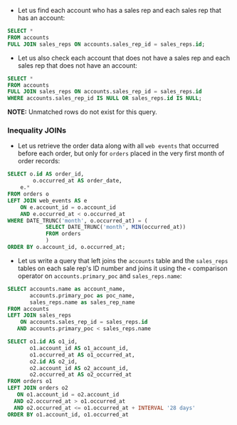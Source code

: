 - Let us find each account who has a sales rep and each sales rep that has an account:
```sql
SELECT *
FROM accounts
FULL JOIN sales_reps ON accounts.sales_rep_id = sales_reps.id;
```
- Let us also check each account that does not have a sales rep and each sales rep that does not have an account:
```sql
SELECT *
FROM accounts
FULL JOIN sales_reps ON accounts.sales_rep_id = sales_reps.id
WHERE accounts.sales_rep_id IS NULL OR sales_reps.id IS NULL;
```
**NOTE:** Unmatched rows do not exist for this query.
### Inequality JOINs
- Let us retrieve the order data along with all `web events` that occurred before each order, but only for `orders` placed in the very first month of order records:
```sql
SELECT o.id AS order_id,
        o.occurred_at AS order_date,
	e.*
FROM orders o
LEFT JOIN web_events AS e
	ON e.account_id = o.account_id
	AND e.occurred_at < o.occurred_at
WHERE DATE_TRUNC('month', o.occurred_at) = (
			SELECT DATE_TRUNC('month', MIN(occurred_at))
			FROM orders
			)
ORDER BY o.account_id, o.occurred_at;
```
- Let us write a query that left joins the `accounts` table and the `sales_reps` tables on each sale rep's ID number and joins it using the `<` comparison operator on `accounts.primary_poc` and `sales_reps.name`:
```sql
SELECT accounts.name as account_name,
       accounts.primary_poc as poc_name,
       sales_reps.name as sales_rep_name
FROM accounts
LEFT JOIN sales_reps
    ON accounts.sales_rep_id = sales_reps.id
   AND accounts.primary_poc < sales_reps.name
```
```sql
SELECT o1.id AS o1_id,
       o1.account_id AS o1_account_id,
       o1.occurred_at AS o1_occurred_at,
       o2.id AS o2_id,
       o2.account_id AS o2_account_id,
       o2.occurred_at AS o2_occurred_at
FROM orders o1
LEFT JOIN orders o2
   ON o1.account_id = o2.account_id
  AND o2.occurred_at > o1.occurred_at
  AND o2.occurred_at <= o1.occurred_at + INTERVAL '28 days'
ORDER BY o1.account_id, o1.occurred_at
```
